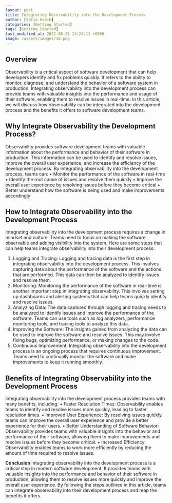 ```yaml
---
layout: post
title: Integrating Observability into the Development Process
author: [Safia Habib]
categories: [Getting Started]
tags: [Getting Started]
last_modified_at: 2022-08-31 13:24:11 +0800
image: /assets/images/10.png
---
```


## Overview
Observability is a critical aspect of software development that can help developers identify and fix problems quickly. It refers to the ability to monitor, diagnose, and understand the behavior of a software system in production. Integrating observability into the development process can provide teams with valuable insights into the performance and usage of their software, enabling them to resolve issues in real-time. In this article, we will discuss how observability can be integrated into the development process and the benefits it offers to software development teams.

## Why Integrate Observability the Development Process?
Observability provides software development teams with valuable information about the performance and behavior of their software in production. This information can be used to identify and resolve issues, improve the overall user experience, and increase the efficiency of the development process. By integrating observability into the development process, teams can:
• Monitor the performance of the software in real-time
• Identify the root cause of issues and resolve them quickly
• Improve the overall user experience by resolving issues before they become critical
• Better understand how the software is being used and make improvements accordingly

## How to Integrate Observability into the Development Process
Integrating observability into the development process requires a change in mindset and culture. Teams need to focus on making the software observable and adding visibility into the system. Here are some steps that can help teams integrate observability into their development process:
1. Logging and Tracing: Logging and tracing data is the first step in integrating observability into the development process. This involves capturing data about the performance of the software and the actions that are performed. This data can then be analyzed to identify issues and resolve them.
2. Monitoring: Monitoring the performance of the software in real-time is another important step in integrating observability. This involves setting up dashboards and alerting systems that can help teams quickly identify and resolve issues.
3. Analyzing Data: The data captured through logging and tracing needs to be analyzed to identify issues and improve the performance of the software. Teams can use tools such as log analyzers, performance monitoring tools, and tracing tools to analyze this data.
4. Improving the Software: The insights gained from analyzing the data can be used to improve the software and resolve issues. This may involve fixing bugs, optimizing performance, or making changes to the code.
5. Continuous Improvement: Integrating observability into the development process is an ongoing process that requires continuous improvement. Teams need to continually monitor the software and make improvements to keep it running smoothly.

## Benefits of Integrating Observability into the Development Process
Integrating observability into the development process provides teams with many benefits, including:
• Faster Resolution Times: Observability enables teams to identify and resolve issues more quickly, leading to faster resolution times.
• Improved User Experience: By resolving issues quickly, teams can improve the overall user experience and provide a better experience for their users.
• Better Understanding of Software Behavior: Observability provides teams with valuable insights into the behavior and performance of their software, allowing them to make improvements and resolve issues before they become critical.
• Increased Efficiency: Observability enables teams to work more efficiently by reducing the amount of time required to resolve issues.

**Conclusion**
Integrating observability into the development process is a critical step in modern software development. It provides teams with valuable insights into the performance and behavior of their software in production, allowing them to resolve issues more quickly and improve the overall user experience. By following the steps outlined in this article, teams can integrate observability into their development process and reap the benefits it offers.
